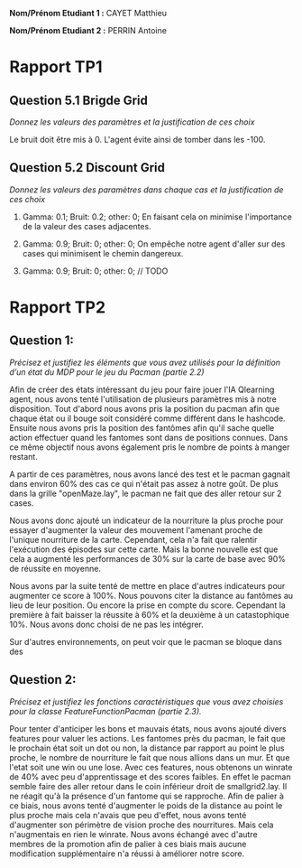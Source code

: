 **Nom/Prénom Etudiant 1 :** CAYET Matthieu

**Nom/Prénom Etudiant 2 :** PERRIN Antoine

# Rapport TP1

## Question 5.1 Brigde Grid
*Donnez les valeurs des paramètres et la justification de ces choix*

Le bruit doit être mis à 0. L'agent évite ainsi de tomber dans les -100.


## Question 5.2 Discount Grid
*Donnez les valeurs des paramètres dans chaque cas et la justification de ces choix*
1. Gamma: 0.1; Bruit: 0.2; other: 0;
En faisant cela on minimise l'importance de la valeur des cases adjacentes.

2. Gamma: 0.9; Bruit: 0; other: 0;
On empêche notre agent d'aller sur des cases qui minimisent le chemin dangereux.

3. Gamma: 0.9; Bruit: 0; other: 0;
// TODO
# Rapport TP2

## Question 1:
*Précisez et justifiez les éléments que vous avez utilisés pour la définition d’un état du MDP pour le jeu du Pacman (partie 2.2)*

Afin de créer des états intéressant du jeu pour faire jouer l'IA Qlearning agent, nous avons tenté l'utilisation de plusieurs paramètres mis à notre disposition.
Tout d'abord nous avons pris la position du pacman afin que chaque état ou il bouge soit considéré comme différent dans le hashcode.
Ensuite nous avons pris la position des fantômes afin qu'il sache quelle action effectuer quand les fantomes sont dans de positions connues.
Dans ce même objectif nous avons également pris le nombre de points à manger restant.

A partir de ces paramètres, nous avons lancé des test et le pacman gagnait dans environ 60% des cas ce qui n'était pas assez à notre goût.
De plus dans la grille "openMaze.lay", le pacman ne fait que des aller retour sur 2 cases.

Nous avons donc ajouté un indicateur de la nourriture la plus proche pour essayer d'augmenter la valeur des mouvement l'amenant proche de l'unique nourriture de la carte. 
Cependant, cela n'a fait que ralentir l'exécution des  épisodes sur cette carte. 
Mais la bonne nouvelle est que cela a augmenté les performances de 30% sur la carte de base avec 90% de réussite en moyenne.

Nous avons par la suite tenté de mettre en place d'autres indicateurs pour augmenter ce score à 100%.
Nous pouvons citer la distance au fantômes au lieu de leur position. Ou encore la prise en compte du score.
Cependant la première à fait baisser la réussite à 60% et la deuxième à un catastophique 10%. Nous avons donc choisi de ne pas les intégrer.


Sur d'autres environnements, on peut voir que le pacman se bloque dans des


## Question 2:
*Précisez et justifiez les fonctions caractéristiques que vous avez choisies pour la classe FeatureFunctionPacman (partie 2.3).*

Pour tenter d'anticiper les bons et mauvais états, nous avons ajouté divers features pour valuer les actions.
Les fantomes près du pacman, le fait que le prochain état soit un dot ou non, la distance par rapport au point le plus proche, le nombre de nourriture
le fait que nous allions dans un mur. Et que l'etat soit une win ou une lose.
Avec ces features, nous obtenons un winrate de 40% avec peu d'apprentissage et des scores faibles. En effet le pacman semble faire des aller retour dans le coin inférieur droit de smallgrid2.lay. Il ne réagit qu'à la présence d'un fantome qui se rapproche.
Afin de palier à ce biais, nous avons tenté d'augmenter le poids de la distance au point le plus proche mais cela n'avais que peu d'effet, nous avons tenté d'augmenter son périmètre de vision proche des nourritures. Mais cela n'augmentais en rien le winrate.
Nous avons échangé avec d'autre membres de la promotion afin de palier à ces biais mais aucune modification supplémentaire n'a réussi à améliorer notre score.